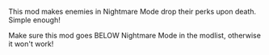 This mod makes enemies in Nightmare Mode drop their perks upon death. Simple enough!

Make sure this mod goes BELOW Nightmare Mode in the modlist, otherwise it won't work!